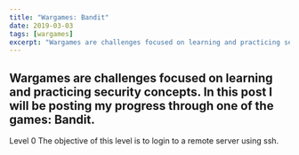 ```yaml
---
title: "Wargames: Bandit"
date: 2019-03-03
tags: [wargames]
excerpt: "Wargames are challenges focused on learning and practicing security concepts."
---
```


## Wargames are challenges focused on learning and practicing security concepts. In this post I will be posting my progress through one of the games: Bandit.

Level 0
The objective of this level is to login to a remote server using ssh.
